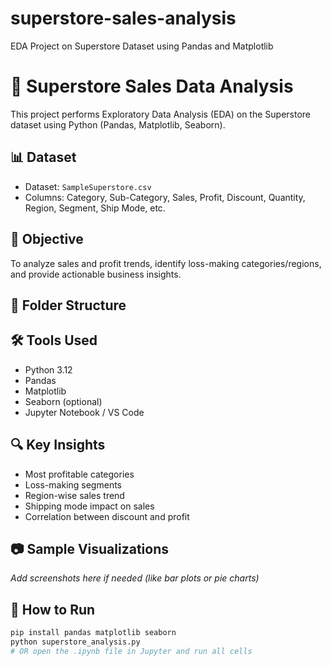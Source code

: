 # superstore-sales-analysis
EDA Project on Superstore Dataset using Pandas and Matplotlib
# 🛒 Superstore Sales Data Analysis

This project performs Exploratory Data Analysis (EDA) on the Superstore dataset using Python (Pandas, Matplotlib, Seaborn).

## 📊 Dataset

- Dataset: `SampleSuperstore.csv`
- Columns: Category, Sub-Category, Sales, Profit, Discount, Quantity, Region, Segment, Ship Mode, etc.

## 📌 Objective

To analyze sales and profit trends, identify loss-making categories/regions, and provide actionable business insights.

## 📁 Folder Structure



## 🛠️ Tools Used

- Python 3.12
- Pandas
- Matplotlib
- Seaborn (optional)
- Jupyter Notebook / VS Code

## 🔍 Key Insights

- Most profitable categories
- Loss-making segments
- Region-wise sales trend
- Shipping mode impact on sales
- Correlation between discount and profit

## 📷 Sample Visualizations

_Add screenshots here if needed (like bar plots or pie charts)_

## 🚀 How to Run

```bash
pip install pandas matplotlib seaborn
python superstore_analysis.py
# OR open the .ipynb file in Jupyter and run all cells
